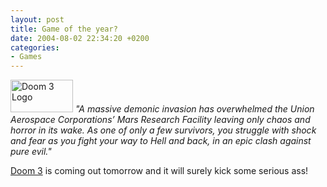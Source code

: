 ```yaml
---
layout: post
title: Game of the year?
date: 2004-08-02 22:34:20 +0200
categories:
- Games
---
```

<img src="https://content.rusiczki.net/blogpics/doom_3.jpg" width="100" height="52" border="0" class="postimage" alt="Doom 3 Logo" /> <i>"A massive demonic invasion has overwhelmed the Union Aerospace Corporations&rsquo; Mars Research Facility leaving only chaos and horror in its wake. As one of only a few survivors, you struggle with shock and fear as you fight your way to Hell and back, in an epic clash against pure evil."</i>

<a href="http://www.doom3.com">Doom 3</a> is coming out tomorrow and it will surely kick some serious ass!
